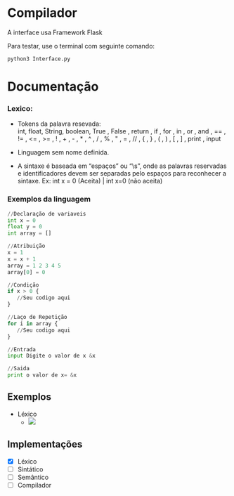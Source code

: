 # Compilador
A interface usa Framework Flask

Para testar, use o terminal com seguinte comando:
```
python3 Interface.py 
```
# Documentação
   ### Lexico:
   - Tokens da palavra resevada:      
   int, float, String, boolean, True , False , return , if , for ,  in , or , and , == , != ,
   <= , >= , ! , + , - , * , ^ , / , % , " , = , // , { , } , ( , ) , [ , ] , print , input 
      
- Linguagem sem nome definida.
- A sintaxe é baseada em “espaços” ou “\s”, onde as palavras reservadas e identificadores devem ser separadas pelo espaços para reconhecer a sintaxe. Ex: int x = 0 (Aceita) | int x=0 (não aceita)


### Exemplos da linguagem
```python
//Declaração de variaveis
int x = 0
float y = 0
int array = []

//Atribuição
x = 1
x = x + 1
array = 1 2 3 4 5
array[0] = 0

//Condição
if x > 0 {
   //Seu codigo aqui
}

//Laço de Repetição
for i in array {
   //Seu codigo aqui
}

//Entrada
input Digite o valor de x &x

//Saida
print o valor de x= &x
```
## Exemplos

* Léxico
    * ![](https://media.giphy.com/media/XE7obhdNoO0HvFnNEl/giphy.gif)
 ## Implementações
  - [x] Léxico
  - [ ] Sintático
  - [ ] Semântico
  - [ ] Compilador
